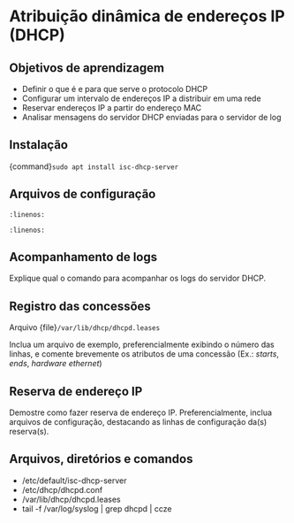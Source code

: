 # Atribuição dinâmica de endereços IP (DHCP)

## Objetivos de aprendizagem

- Definir o que é e para que serve o protocolo DHCP
- Configurar um intervalo de endereços IP a distribuir em uma rede
- Reservar endereços IP a partir do endereço MAC
- Analisar mensagens do servidor DHCP enviadas para o servidor de log

## Instalação

{command}`sudo apt install isc-dhcp-server`

## Arquivos de configuração
```{literalinclude} host/nilo/etc/default/isc-dhcp-server
:linenos:
```

```{literalinclude} host/nilo/etc/dhcp/dhcpd.conf
:linenos:
```

## Acompanhamento de logs

Explique qual o comando para acompanhar os logs do servidor DHCP.

## Registro das concessões

Arquivo {file}`/var/lib/dhcp/dhcpd.leases`

Inclua um arquivo de exemplo, preferencialmente exibindo o número das
linhas, e comente brevemente os atributos de uma concessão (Ex.: *starts*, 
*ends*, *hardware ethernet*)

## Reserva de endereço IP

Demostre como fazer reserva de endereço IP. Preferencialmente, inclua
arquivos de configuração, destacando as linhas de configuração da(s) reserva(s).

## Arquivos, diretórios e comandos

- /etc/default/isc-dhcp-server
- /etc/dhcp/dhcpd.conf
- /var/lib/dhcp/dhcpd.leases
- tail -f /var/log/syslog \| grep dhcpd \| ccze
